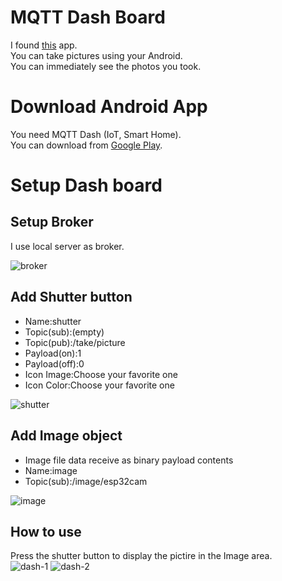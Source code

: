 # MQTT Dash Board

I found [this](https://play.google.com/store/apps/details?id=net.routix.mqttdash&gl=US) app.   
You can take pictures using your Android.   
You can immediately see the photos you took.   


# Download Android App   
You need MQTT Dash (IoT, Smart Home).   
You can download from [Google Play](https://play.google.com/store/apps/details?id=net.routix.mqttdash&gl=US).   

# Setup Dash board   

## Setup Broker
I use local server as broker.   

![broker](https://user-images.githubusercontent.com/6020549/188520878-705e04fb-c902-44e6-bf7b-a0715846b482.jpg)


## Add Shutter button   
- Name:shutter
- Topic(sub):(empty)
- Topic(pub):/take/picture
- Payload(on):1
- Payload(off):0
- Icon Image:Choose your favorite one
- Icon Color:Choose your favorite one

![shutter](https://user-images.githubusercontent.com/6020549/200437683-6933cbc9-745c-41cb-ad37-84b76c06cfe5.jpg)

## Add Image object
- Image file data receive as binary payload contents
- Name:image
- Topic(sub):/image/esp32cam

![image](https://user-images.githubusercontent.com/6020549/188521109-7316299d-82c3-407a-be62-80ce370afa79.jpg)


## How to use
Press the shutter button to display the pictire in the Image area.   
![dash-1](https://user-images.githubusercontent.com/6020549/188521165-b420f28f-d403-45b9-81ce-3117f3959f72.jpg)
![dash-2](https://user-images.githubusercontent.com/6020549/188521166-f4509e18-8f9b-4aef-976a-b91faedd487a.jpg)
